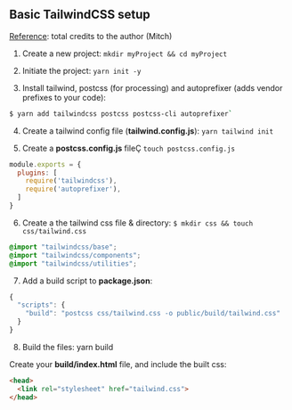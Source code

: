 ## Basic TailwindCSS setup

[Reference](https://medium.com/@mitchwd/creating-a-project-with-tailwind-123a2960e1fa): total credits to the author (Mitch)  

1. Create a new project: `mkdir myProject && cd myProject`

2. Initiate the project: `yarn init -y`  

3. Install tailwind, postcss (for processing) and autoprefixer (adds vendor prefixes to your code):
```sh
$ yarn add tailwindcss postcss postcss-cli autoprefixer`  
```

4. Create a tailwind config file (**tailwind.config.js**): `yarn tailwind init`  

5. Create a **postcss.config.js** fileÇ `touch postcss.config.js`  
```js
module.exports = {
  plugins: [
    require('tailwindcss'),
    require('autoprefixer'),
  ]
}
```

6. Create a the tailwind css file & directory: `$ mkdir css && touch css/tailwind.css`  
```css
@import "tailwindcss/base";
@import "tailwindcss/components";
@import "tailwindcss/utilities";
```

7. Add a build script to **package.json**:  
```js
{
  "scripts": {
    "build": "postcss css/tailwind.css -o public/build/tailwind.css"
  }
}
```

8. Build the files: yarn build  

Create your **build/index.html** file, and include the built css:
```html
<head>
  <link rel="stylesheet" href="tailwind.css">
</head>
```
